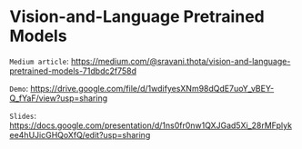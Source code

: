 # Vision-and-Language Pretrained Models

`Medium article`: https://medium.com/@sravani.thota/vision-and-language-pretrained-models-71dbdc2f758d

`Demo`: https://drive.google.com/file/d/1wdifyesXNm98dQdE7uoY_vBEY-Q_fYaF/view?usp=sharing

`Slides`: https://docs.google.com/presentation/d/1ns0fr0nw1QXJGad5Xi_28rMFplykee4hUJicGHQoXfQ/edit?usp=sharing

